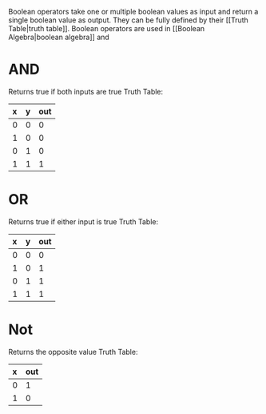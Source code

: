 Boolean operators take one or multiple boolean values as input and return a single boolean value as output. They can be fully defined by their [[Truth Table|truth table]]. Boolean operators are used in [[Boolean Algebra|boolean algebra]] and
# AND    
Returns true if both inputs are true
Truth Table:

|   x   |   y   |   out   |
|:------|:------|:--------|
|    0  |   0   |     0   |
|   1   |   0   |     0   |
|   0   |   1   |     0   |
|   1   |   1   |     1   |  
# OR    
Returns true if either input is true
Truth Table:

| x | y | out |
|:--|:--|:----|
| 0 | 0 |   0 |
| 1 | 0 |   1 |
| 0 | 1 |   1 |
| 1 | 1 |   1 |  
# Not
Returns the opposite value
Truth Table:

| x | out |
|:--|:----|
| 0 |   1 |
| 1 |   0 |  

